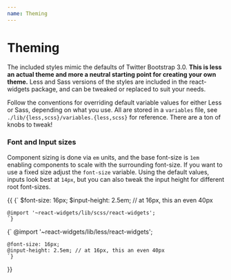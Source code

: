 ```yaml
---
name: Theming
---
```


# Theming

The included styles mimic the defaults of Twitter Bootstrap 3.0. **This is less an actual theme and more a
neutral starting point for creating your own theme.** Less and Sass versions of the styles are included in
the react-widgets package, and can be tweaked or replaced to suit your needs.

Follow the conventions for overriding default variable values for either Less or Sass, depending on what you use. All
are stored in a `variables` file, see `./lib/{less,scss}/variables.{less,scss}` for reference. There are a ton
of knobs to tweak!

### Font and Input sizes

Component sizing is done via `em` units, and the base font-size is `1em` enabling components to scale with the surrounding
font-size. If you want to use a fixed size adjust the `font-size` variable. Using the default values, inputs look best
at `14px`, but you can also tweak the input height for different root font-sizes.

{{ <TabbedCodeBlock>
  <Tab title="Sass" lang="text/x-scss">
    {`
    $font-size: 16px;
    $input-height: 2.5em; // at 16px, this an even 40px

    @import '~react-widgets/lib/scss/react-widgets';
    `}
  </Tab>
  <Tab title="Less" lang="text/x-less">
    {`
    @import '~react-widgets/lib/less/react-widgets';

    @font-size: 16px;
    @input-height: 2.5em; // at 16px, this an even 40px
    `}
  </Tab>
</TabbedCodeBlock> }}

